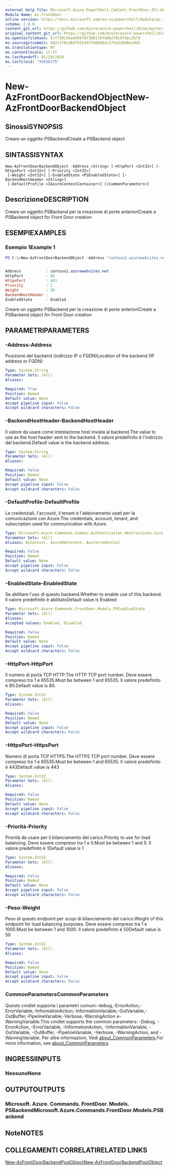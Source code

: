 ```yaml
---
external help file: Microsoft.Azure.PowerShell.Cmdlets.FrontDoor.dll-Help.xml
Module Name: Az.FrontDoor
online version: https://docs.microsoft.com/en-us/powershell/module/az.frontdoor/new-azfrontdoorbackendobject
schema: 2.0.0
content_git_url: https://github.com/Azure/azure-powershell/blob/master/src/FrontDoor/FrontDoor/help/New-AzFrontDoorBackendObject.md
original_content_git_url: https://github.com/Azure/azure-powershell/blob/master/src/FrontDoor/FrontDoor/help/New-AzFrontDoorBackendObject.md
ms.openlocfilehash: 5cf730c5ba450978730617b7ddb270c0fdec2bf9
ms.sourcegitcommit: 4d2c178cd6df9151877b08d54c1f4a228dbec9d1
ms.translationtype: MT
ms.contentlocale: it-IT
ms.lasthandoff: 01/29/2020
ms.locfileid: "93836175"
---
```

# <span data-ttu-id="602a7-101">New-AzFrontDoorBackendObject</span><span class="sxs-lookup"><span data-stu-id="602a7-101">New-AzFrontDoorBackendObject</span></span>

## <span data-ttu-id="602a7-102">Sinossi</span><span class="sxs-lookup"><span data-stu-id="602a7-102">SYNOPSIS</span></span>
<span data-ttu-id="602a7-103">Creare un oggetto PSBackend</span><span class="sxs-lookup"><span data-stu-id="602a7-103">Create a PSBackend object</span></span>

## <span data-ttu-id="602a7-104">SINTASSI</span><span class="sxs-lookup"><span data-stu-id="602a7-104">SYNTAX</span></span>

```
New-AzFrontDoorBackendObject -Address <String> [-HttpPort <Int32>] [-HttpsPort <Int32>] [-Priority <Int32>]
 [-Weight <Int32>] [-EnabledState <PSEnabledState>] [-BackendHostHeader <String>]
 [-DefaultProfile <IAzureContextContainer>] [<CommonParameters>]
```

## <span data-ttu-id="602a7-105">Descrizione</span><span class="sxs-lookup"><span data-stu-id="602a7-105">DESCRIPTION</span></span>
<span data-ttu-id="602a7-106">Creare un oggetto PSBackend per la creazione di porte anteriori</span><span class="sxs-lookup"><span data-stu-id="602a7-106">Create a PSBackend object for Front Door creation</span></span>

## <span data-ttu-id="602a7-107">ESEMPI</span><span class="sxs-lookup"><span data-stu-id="602a7-107">EXAMPLES</span></span>

### <span data-ttu-id="602a7-108">Esempio 1</span><span class="sxs-lookup"><span data-stu-id="602a7-108">Example 1</span></span>
```powershell
PS C:\>New-AzFrontDoorBackendObject -Address "contoso1.azurewebsites.net"


Address           : contoso1.azurewebsites.net
HttpPort          : 80
HttpsPort         : 443
Priority          : 1
Weight            : 50
BackendHostHeader :
EnabledState      : Enabled
```

<span data-ttu-id="602a7-109">Creare un oggetto PSBackend per la creazione di porte anteriori</span><span class="sxs-lookup"><span data-stu-id="602a7-109">Create a PSBackend object for Front Door creation</span></span>

## <span data-ttu-id="602a7-110">PARAMETRI</span><span class="sxs-lookup"><span data-stu-id="602a7-110">PARAMETERS</span></span>

### <span data-ttu-id="602a7-111">-Address</span><span class="sxs-lookup"><span data-stu-id="602a7-111">-Address</span></span>
<span data-ttu-id="602a7-112">Posizione del backend (indirizzo IP o FQDN)</span><span class="sxs-lookup"><span data-stu-id="602a7-112">Location of the backend (IP address or FQDN)</span></span>

```yaml
Type: System.String
Parameter Sets: (All)
Aliases:

Required: True
Position: Named
Default value: None
Accept pipeline input: False
Accept wildcard characters: False
```

### <span data-ttu-id="602a7-113">-BackendHostHeader</span><span class="sxs-lookup"><span data-stu-id="602a7-113">-BackendHostHeader</span></span>
<span data-ttu-id="602a7-114">Il valore da usare come intestazione host inviata al backend.</span><span class="sxs-lookup"><span data-stu-id="602a7-114">The value to use as the host header sent to the backend.</span></span> <span data-ttu-id="602a7-115">Il valore predefinito è l'indirizzo del backend.</span><span class="sxs-lookup"><span data-stu-id="602a7-115">Default value is the backend address.</span></span>

```yaml
Type: System.String
Parameter Sets: (All)
Aliases:

Required: False
Position: Named
Default value: None
Accept pipeline input: False
Accept wildcard characters: False
```

### <span data-ttu-id="602a7-116">-DefaultProfile</span><span class="sxs-lookup"><span data-stu-id="602a7-116">-DefaultProfile</span></span>
<span data-ttu-id="602a7-117">Le credenziali, l'account, il tenant e l'abbonamento usati per la comunicazione con Azure.</span><span class="sxs-lookup"><span data-stu-id="602a7-117">The credentials, account, tenant, and subscription used for communication with Azure.</span></span>

```yaml
Type: Microsoft.Azure.Commands.Common.Authentication.Abstractions.Core.IAzureContextContainer
Parameter Sets: (All)
Aliases: AzContext, AzureRmContext, AzureCredential

Required: False
Position: Named
Default value: None
Accept pipeline input: False
Accept wildcard characters: False
```

### <span data-ttu-id="602a7-118">-EnabledState</span><span class="sxs-lookup"><span data-stu-id="602a7-118">-EnabledState</span></span>
<span data-ttu-id="602a7-119">Se abilitare l'uso di questo backend.</span><span class="sxs-lookup"><span data-stu-id="602a7-119">Whether to enable use of this backend.</span></span> <span data-ttu-id="602a7-120">Il valore predefinito è abilitato</span><span class="sxs-lookup"><span data-stu-id="602a7-120">Default value is Enabled</span></span>

```yaml
Type: Microsoft.Azure.Commands.FrontDoor.Models.PSEnabledState
Parameter Sets: (All)
Aliases:
Accepted values: Enabled, Disabled

Required: False
Position: Named
Default value: None
Accept pipeline input: False
Accept wildcard characters: False
```

### <span data-ttu-id="602a7-121">-HttpPort</span><span class="sxs-lookup"><span data-stu-id="602a7-121">-HttpPort</span></span>
<span data-ttu-id="602a7-122">Il numero di porta TCP HTTP.</span><span class="sxs-lookup"><span data-stu-id="602a7-122">The HTTP TCP port number.</span></span>
<span data-ttu-id="602a7-123">Deve essere compreso tra 1 e 65535.</span><span class="sxs-lookup"><span data-stu-id="602a7-123">Must be between 1 and 65535.</span></span>
<span data-ttu-id="602a7-124">Il valore predefinito è 80.</span><span class="sxs-lookup"><span data-stu-id="602a7-124">Default value is 80.</span></span>

```yaml
Type: System.Int32
Parameter Sets: (All)
Aliases:

Required: False
Position: Named
Default value: None
Accept pipeline input: False
Accept wildcard characters: False
```

### <span data-ttu-id="602a7-125">-HttpsPort</span><span class="sxs-lookup"><span data-stu-id="602a7-125">-HttpsPort</span></span>
<span data-ttu-id="602a7-126">Numero di porta TCP HTTPS.</span><span class="sxs-lookup"><span data-stu-id="602a7-126">The HTTPS TCP port number.</span></span>
<span data-ttu-id="602a7-127">Deve essere compreso tra 1 e 65535.</span><span class="sxs-lookup"><span data-stu-id="602a7-127">Must be between 1 and 65535.</span></span>
<span data-ttu-id="602a7-128">Il valore predefinito è 443</span><span class="sxs-lookup"><span data-stu-id="602a7-128">Default value is 443</span></span>

```yaml
Type: System.Int32
Parameter Sets: (All)
Aliases:

Required: False
Position: Named
Default value: None
Accept pipeline input: False
Accept wildcard characters: False
```

### <span data-ttu-id="602a7-129">-Priorità</span><span class="sxs-lookup"><span data-stu-id="602a7-129">-Priority</span></span>
<span data-ttu-id="602a7-130">Priorità da usare per il bilanciamento del carico.</span><span class="sxs-lookup"><span data-stu-id="602a7-130">Priority to use for load balancing.</span></span>
<span data-ttu-id="602a7-131">Deve essere compreso tra 1 e 5.</span><span class="sxs-lookup"><span data-stu-id="602a7-131">Must be between 1 and 5.</span></span>
<span data-ttu-id="602a7-132">Il valore predefinito è 1</span><span class="sxs-lookup"><span data-stu-id="602a7-132">Default value is 1</span></span>

```yaml
Type: System.Int32
Parameter Sets: (All)
Aliases:

Required: False
Position: Named
Default value: None
Accept pipeline input: False
Accept wildcard characters: False
```

### <span data-ttu-id="602a7-133">-Peso</span><span class="sxs-lookup"><span data-stu-id="602a7-133">-Weight</span></span>
<span data-ttu-id="602a7-134">Peso di questo endpoint per scopi di bilanciamento del carico.</span><span class="sxs-lookup"><span data-stu-id="602a7-134">Weight of this endpoint for load balancing purposes.</span></span>
<span data-ttu-id="602a7-135">Deve essere compreso tra 1 e 1000.</span><span class="sxs-lookup"><span data-stu-id="602a7-135">Must be between 1 and 1000.</span></span>
<span data-ttu-id="602a7-136">Il valore predefinito è 50</span><span class="sxs-lookup"><span data-stu-id="602a7-136">Default value is 50</span></span>

```yaml
Type: System.Int32
Parameter Sets: (All)
Aliases:

Required: False
Position: Named
Default value: None
Accept pipeline input: False
Accept wildcard characters: False
```

### <span data-ttu-id="602a7-137">CommonParameters</span><span class="sxs-lookup"><span data-stu-id="602a7-137">CommonParameters</span></span>
<span data-ttu-id="602a7-138">Questo cmdlet supporta i parametri comuni:-debug,-ErrorAction,-ErrorVariable,-InformationAction,-InformationVariable,-OutVariable,-OutBuffer,-PipelineVariable,-Verbose,-WarningAction e-WarningVariable.</span><span class="sxs-lookup"><span data-stu-id="602a7-138">This cmdlet supports the common parameters: -Debug, -ErrorAction, -ErrorVariable, -InformationAction, -InformationVariable, -OutVariable, -OutBuffer, -PipelineVariable, -Verbose, -WarningAction, and -WarningVariable.</span></span> <span data-ttu-id="602a7-139">Per altre informazioni, Vedi [about_CommonParameters](https://go.microsoft.com/fwlink/?LinkID=113216).</span><span class="sxs-lookup"><span data-stu-id="602a7-139">For more information, see [about_CommonParameters](https://go.microsoft.com/fwlink/?LinkID=113216).</span></span>

## <span data-ttu-id="602a7-140">INGRESSI</span><span class="sxs-lookup"><span data-stu-id="602a7-140">INPUTS</span></span>

### <span data-ttu-id="602a7-141">Nessuno</span><span class="sxs-lookup"><span data-stu-id="602a7-141">None</span></span>

## <span data-ttu-id="602a7-142">OUTPUT</span><span class="sxs-lookup"><span data-stu-id="602a7-142">OUTPUTS</span></span>

### <span data-ttu-id="602a7-143">Microsoft. Azure. Commands. FrontDoor. Models. PSBackend</span><span class="sxs-lookup"><span data-stu-id="602a7-143">Microsoft.Azure.Commands.FrontDoor.Models.PSBackend</span></span>

## <span data-ttu-id="602a7-144">Note</span><span class="sxs-lookup"><span data-stu-id="602a7-144">NOTES</span></span>

## <span data-ttu-id="602a7-145">COLLEGAMENTI CORRELATI</span><span class="sxs-lookup"><span data-stu-id="602a7-145">RELATED LINKS</span></span>

[<span data-ttu-id="602a7-146">New-AzFrontDoorBackendPoolObject</span><span class="sxs-lookup"><span data-stu-id="602a7-146">New-AzFrontDoorBackendPoolObject</span></span>](./New-AzFrontDoorBackendPoolObject.md)
